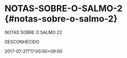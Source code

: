 # NOTAS-SOBRE-O-SALMO-2 {#notas-sobre-o-salmo-2}

NOTAS SOBRE O SALMO 22

DESCONHECIDO

2017-07-21T17:00:00+09:00